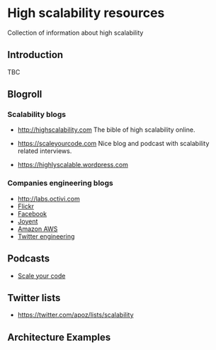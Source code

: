 # High scalability resources
Collection of information about high scalability

## Introduction

TBC

## Blogroll

### Scalability blogs

* http://highscalability.com
  The bible of high scalability online.
  
* https://scaleyourcode.com
  Nice blog and podcast with scalability related interviews.

* https://highlyscalable.wordpress.com

### Companies engineering blogs

* http://labs.octivi.com
* [Flickr](http://code.flickr.net)
* [Facebook](https://www.facebook.com/Engineering)
* [Joyent](https://www.joyent.com/blog/)
* [Amazon AWS](https://aws.amazon.com/blogs/aws/)
* [Twitter engineering](https://blog.twitter.com/engineering)

  
## Podcasts

* [Scale your code](https://www.google.comhttps://itunes.apple.com/tt/podcast/scaleyourcode-podcast/id987253051?mt=2)

## Twitter lists

* https://twitter.com/apoz/lists/scalability

## Architecture Examples
